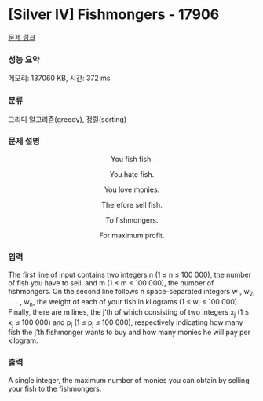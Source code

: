 # [Silver IV] Fishmongers - 17906 

[문제 링크](https://www.acmicpc.net/problem/17906) 

### 성능 요약

메모리: 137060 KB, 시간: 372 ms

### 분류

그리디 알고리즘(greedy), 정렬(sorting)

### 문제 설명

<p style="text-align: center;">You fish fish.</p>

<p style="text-align: center;">You hate fish.</p>

<p style="text-align: center;">You love monies.</p>

<p style="text-align: center;">Therefore sell fish.</p>

<p style="text-align: center;">To fishmongers.</p>

<p style="text-align: center;">For maximum profit.</p>

### 입력 

 <p>The first line of input contains two integers n (1 ≤ n ≤ 100 000), the number of fish you have to sell, and m (1 ≤ m ≤ 100 000), the number of fishmongers. On the second line follows n space-separated integers w<sub>1</sub>, w<sub>2</sub>, . . . , w<sub>n</sub>, the weight of each of your fish in kilograms (1 ≤ w<sub>i</sub> ≤ 100 000). Finally, there are m lines, the j’th of which consisting of two integers x<sub>j</sub> (1 ≤ x<sub>j</sub> ≤ 100 000) and p<sub>j</sub> (1 ≤ p<sub>j</sub> ≤ 100 000), respectively indicating how many fish the j’th fishmonger wants to buy and how many monies he will pay per kilogram.</p>

### 출력 

 <p>A single integer, the maximum number of monies you can obtain by selling your fish to the fishmongers.</p>

